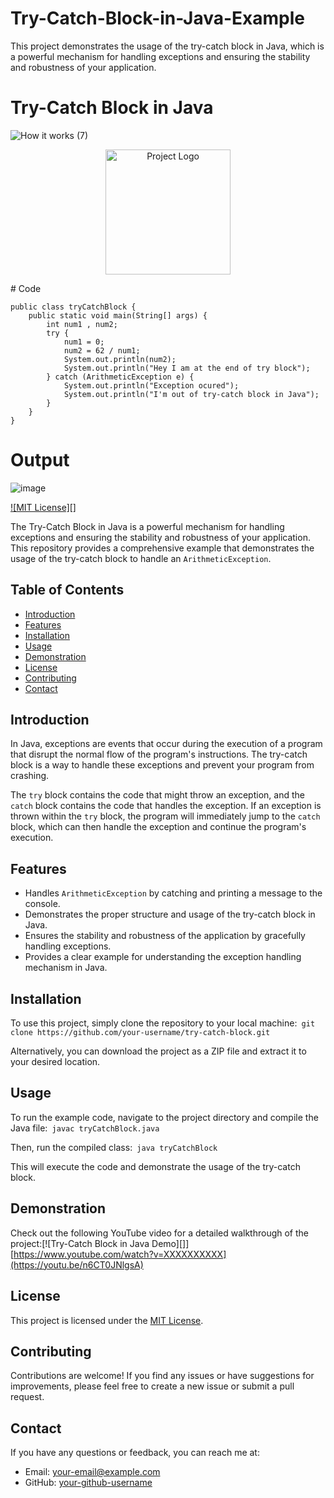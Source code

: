 # Try-Catch-Block-in-Java-Example
This project demonstrates the usage of the try-catch block in Java, which is a powerful mechanism for handling exceptions and ensuring the stability and robustness of your application.
# Try-Catch Block in Java
![How it works (7)](https://github.com/ARIBFIB/Try-Catch-Block-in-Java-Example/assets/125716994/9e8cc351-a5fd-4cf3-8e2c-81d6417c9442)

<p align="center">
  <img src="https://github.com/your-username/try-catch-block/blob/main/logo.png" alt="Project Logo" width="200" height="200">
</p>
# Code

```
public class tryCatchBlock {
    public static void main(String[] args) {
        int num1 , num2;
        try {
            num1 = 0;
            num2 = 62 / num1;
            System.out.println(num2);
            System.out.println("Hey I am at the end of try block");
        } catch (ArithmeticException e) {
            System.out.println("Exception ocured");
            System.out.println("I'm out of try-catch block in Java");
        }
    }
}
```
# Output
![image](https://github.com/ARIBFIB/Try-Catch-Block-in-Java-Example/assets/125716994/e1f374d0-d27d-43e7-b81f-8a563875318b)


[![MIT License][]](https://opensource.org/licenses/MIT)

The Try-Catch Block in Java is a powerful mechanism for handling exceptions and ensuring the stability and robustness of your application. This repository provides a comprehensive example that demonstrates the usage of the try-catch block to handle an `ArithmeticException`.

## Table of Contents

- [Introduction](#introduction)
- [Features](#features)
- [Installation](#installation)
- [Usage](#usage)
- [Demonstration](#demonstration)
- [License](#license)
- [Contributing](#contributing)
- [Contact](#contact)

## Introduction

In Java, exceptions are events that occur during the execution of a program that disrupt the normal flow of the program's instructions. The try-catch block is a way to handle these exceptions and prevent your program from crashing.

The `try` block contains the code that might throw an exception, and the `catch` block contains the code that handles the exception. If an exception is thrown within the `try` block, the program will immediately jump to the `catch` block, which can then handle the exception and continue the program's execution.

## Features

- Handles `ArithmeticException` by catching and printing a message to the console.
- Demonstrates the proper structure and usage of the try-catch block in Java.
- Ensures the stability and robustness of the application by gracefully handling exceptions.
- Provides a clear example for understanding the exception handling mechanism in Java.

## Installation

To use this project, simply clone the repository to your local machine:```
git clone https://github.com/your-username/try-catch-block.git```

Alternatively, you can download the project as a ZIP file and extract it to your desired location.

## Usage

To run the example code, navigate to the project directory and compile the Java file:```
javac tryCatchBlock.java```

Then, run the compiled class:```
java tryCatchBlock```

This will execute the code and demonstrate the usage of the try-catch block.

## Demonstration

Check out the following YouTube video for a detailed walkthrough of the project:[![Try-Catch Block in Java Demo][]][https://www.youtube.com/watch?v=XXXXXXXXXX](https://youtu.be/n6CT0JNlgsA)

## License

This project is licensed under the [MIT License](LICENSE).

## Contributing

Contributions are welcome! If you find any issues or have suggestions for improvements, please feel free to create a new issue or submit a pull request.

## Contact

If you have any questions or feedback, you can reach me at:

- Email: [your-email@example.com](mailto:your-email@example.com)
- GitHub: [your-github-username](https://github.com/your-github-username)

